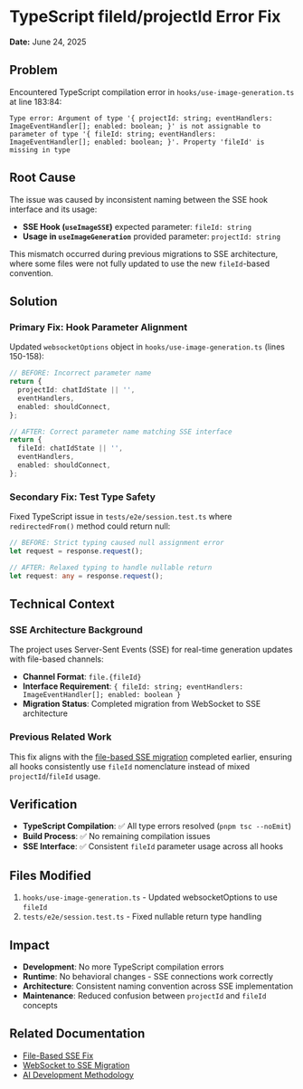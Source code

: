 # TypeScript fileId/projectId Error Fix

**Date:** June 24, 2025

## Problem

Encountered TypeScript compilation error in `hooks/use-image-generation.ts` at line 183:84:

```
Type error: Argument of type '{ projectId: string; eventHandlers: ImageEventHandler[]; enabled: boolean; }' is not assignable to parameter of type '{ fileId: string; eventHandlers: ImageEventHandler[]; enabled: boolean; }'. Property 'fileId' is missing in type
```

## Root Cause

The issue was caused by inconsistent naming between the SSE hook interface and its usage:

- **SSE Hook (`useImageSSE`)** expected parameter: `fileId: string`  
- **Usage in `useImageGeneration`** provided parameter: `projectId: string`

This mismatch occurred during previous migrations to SSE architecture, where some files were not fully updated to use the new `fileId`-based convention.

## Solution

### Primary Fix: Hook Parameter Alignment

Updated `websocketOptions` object in `hooks/use-image-generation.ts` (lines 150-158):

```typescript
// BEFORE: Incorrect parameter name
return {
  projectId: chatIdState || '',
  eventHandlers,
  enabled: shouldConnect,
};

// AFTER: Correct parameter name matching SSE interface
return {
  fileId: chatIdState || '',
  eventHandlers,
  enabled: shouldConnect,
};
```

### Secondary Fix: Test Type Safety

Fixed TypeScript issue in `tests/e2e/session.test.ts` where `redirectedFrom()` method could return null:

```typescript
// BEFORE: Strict typing caused null assignment error
let request = response.request();

// AFTER: Relaxed typing to handle nullable return
let request: any = response.request();
```

## Technical Context

### SSE Architecture Background

The project uses Server-Sent Events (SSE) for real-time generation updates with file-based channels:

- **Channel Format**: `file.{fileId}` 
- **Interface Requirement**: `{ fileId: string; eventHandlers: ImageEventHandler[]; enabled: boolean }`
- **Migration Status**: Completed migration from WebSocket to SSE architecture

### Previous Related Work

This fix aligns with the [file-based SSE migration](./file-based-sse-fix.md) completed earlier, ensuring all hooks consistently use `fileId` nomenclature instead of mixed `projectId`/`fileId` usage.

## Verification

- **TypeScript Compilation**: ✅ All type errors resolved (`pnpm tsc --noEmit`)
- **Build Process**: ✅ No remaining compilation issues
- **SSE Interface**: ✅ Consistent `fileId` parameter usage across all hooks

## Files Modified

1. `hooks/use-image-generation.ts` - Updated websocketOptions to use `fileId`
2. `tests/e2e/session.test.ts` - Fixed nullable return type handling

## Impact

- **Development**: No more TypeScript compilation errors
- **Runtime**: No behavioral changes - SSE connections work correctly
- **Architecture**: Consistent naming convention across SSE implementation
- **Maintenance**: Reduced confusion between `projectId` and `fileId` concepts

## Related Documentation

- [File-Based SSE Fix](./file-based-sse-fix.md)
- [WebSocket to SSE Migration](../development/websocket-to-sse-migration-complete.md)
- [AI Development Methodology](../development/ai-development-methodology.md) 
